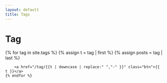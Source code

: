 ```yaml
---
layout: default
title: Tags
---
```


<div class="home" id="home">
  <h1 class="pageTitle">Tag</h1>
  	{% for tag in site.tags %}
		{% assign t = tag | first %}
		{% assign posts = tag | last %}

		<a href="/tag/{{t | downcase | replace:" ","-" }}" class="btn">{{ t }}</a>
    {% endfor %}
</div>
